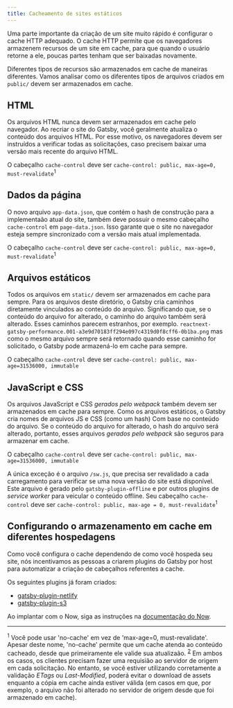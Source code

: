 ```yaml
---
title: Cacheamento de sites estáticos
---
```


Uma parte importante da criação de um site muito rápido é configurar o cache HTTP adequado. O cache HTTP permite que os navegadores armazenem recursos de um site em cache, para que quando o usuário retorne a ele, poucas partes tenham que ser baixadas novamente.

Diferentes tipos de recursos são armazenados em cache de maneiras diferentes. Vamos analisar como os diferentes tipos de arquivos criados em `public/` devem ser armazenados em cache.

## HTML

Os arquivos HTML nunca devem ser armazenados em cache pelo navegador. Ao recriar o site do Gatsby, você geralmente atualiza o conteúdo dos arquivos HTML. Por esse motivo, os navegadores devem ser instruídos a verificar todas as solicitações, caso precisem baixar uma versão mais recente do arquivo HTML.

O cabeçalho `cache-control` deve ser `cache-control: public, max-age=0, must-revalidate`<sup>1</sup>

## Dados da página

O novo arquivo `app-data.json`, que contém o hash de construção para a implementaão atual do site, também deve possuir o mesmo cabeçalho `cache-control` em `page-data.json`. Isso garante que o site no navegador esteja sempre sincronizado com a versão mais atual implementada. 

O cabeçalho `cache-control` deve ser `cache-control: public, max-age=0, must-revalidate`<sup>1</sup>

## Arquivos estáticos

Todos os arquivos em `static/` devem ser armazenados em cache para sempre. Para os arquivos deste diretório, o Gatsby cria caminhos diretamente vinculados ao conteúdo do arquivo. Significando que, se o conteúdo do arquivo for alterado, o caminho do arquivo também será alterado. Esses caminhos parecem estranhos, por exemplo. `reactnext-gatsby-performance.001-a3e9d70183ff294e097c4319d0f8cff6-0b1ba.png` mas como o mesmo arquivo sempre será retornado quando esse caminho for solicitado, o Gatsby pode armazená-lo em cache para sempre.

O cabeçalho `cache-control` deve ser `cache-control: public, max-age=31536000, immutable`

## JavaScript e CSS

Os arquivos JavaScript e CSS _gerados pelo webpack_ também devem ser armazenados em cache para sempre. Como os arquivos estáticos, o Gatsby cria nomes de arquivos JS e CSS (como um hash) Com base no conteúdo do arquivo. Se o conteúdo do arquivo for alterado, o hash do arquivo será alterado, portanto, esses arquivos _gerados pelo webpack_ são seguros para armazenar em cache.

O cabeçalho `cache-control` deve ser `cache-control: public, max-age=31536000, immutable`

A única exceção é o arquivo `/sw.js`, que precisa ser revalidado a cada carregamento para verificar se uma nova versão do site está disponível. Este arquivo é gerado pelo `gatsby-plugin-offline` e por outros plugins de _service worker_ para veicular o conteúdo offline. Seu cabeçalho `cache-control` deve ser `cache-control: public, max-age = 0, must-revalidate`<sup>1</sup>

## Configurando o armazenamento em cache em diferentes hospedagens

Como você configura o cache dependendo de como você hospeda seu site, nós incentivamos as pessoas a criarem plugins do Gatsby por host para automatizar a criação de cabeçalhos referentes a cache.

Os seguintes plugins já foram criados:

- [gatsby-plugin-netlify](/packages/gatsby-plugin-netlify/)
- [gatsby-plugin-s3](https://github.com/jariz/gatsby-plugin-s3)

Ao implantar com o Now, siga as instruções na [documentação do Now](https://zeit.co/guides/deploying-gatsby-with-now#bonus:-cache-your-gatsby-assets).

---

<sup>1</sup> Você pode usar 'no-cache' em vez de 'max-age=0, must-revalidate'. Apesar deste nome, 'no-cache' permite que um cache atenda ao conteúdo cacheado, desde que primeiramente ele valide sua atualizaão. <sup>[2][3]</sup> Em ambos os casos, os clientes precisam fazer uma requisião ao servidor de origem em cada solicitação. No entanto, se você estiver utilizando corretamente a validação _ETags_ ou _Last-Modified_, poderá evitar o download de assets enquanto a cópia em cache ainda estiver válida (em casos em que, por exemplo, o arquivo não foi alterado no servidor de origem desde que foi armazenado em cache).

[2]: https://tools.ietf.org/html/rfc7234#section-5.2.2.1
[3]: https://developers.google.com/web/fundamentals/performance/optimizing-content-efficiency/http-caching#no-cache_and_no-store
